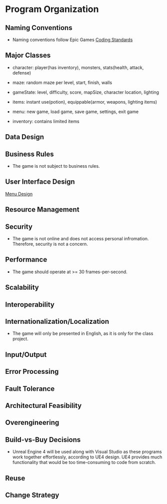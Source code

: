 # Program Organization

## Naming Conventions
* Naming conventions follow Epic Games [Coding Standards](https://docs.unrealengine.com/en-us/Programming/Development/CodingStandard)

## Major Classes
* character: player(has inventory), monsters, stats(health, attack, defense)

* maze: random maze per level, start, finish, walls

* gameState: level, difficulty, score, mapSize, character location, lighting

* items: instant use(potion), equippable(armor, weapons, lighting items)

* menu: new game, load game, save game, settings, exit game

* inventory: contains limited items

## Data Design

## Business Rules
* The game is not subject to business rules.

## User Interface Design
[Menu Design]()

## Resource Management


## Security
* The game is not online and does not access personal infromation. Therefore, security is not a concern.

## Performance
* The game should operate at >= 30 frames-per-second.

## Scalability

## Interoperability

## Internationalization/Localization
* The game will only be presented in English, as it is only for the class project.

## Input/Output

## Error Processing

## Fault Tolerance

## Architectural Feasibility

## Overengineering

## Build-vs-Buy Decisions
* Unreal Engine 4 will be used along with Visual Studio as these programs work together effortlessly, according to UE4 design. UE4 provides much functionality that would be too time-consuming to code from scratch.

## Reuse

## Change Strategy
